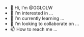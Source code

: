 - 👋 Hi, I’m @GGLOLW
- 👀 I’m interested in ...
- 🌱 I’m currently learning ...
- 💞️ I’m looking to collaborate on ...
- 📫 How to reach me ...

<!---
GGLOLW/GGLOLW is a ✨ special ✨ repository because its `README.md` (this file) appears on your GitHub profile.
You can click the Preview link to take a look at your changes.
--->
